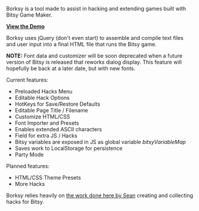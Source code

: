 Borksy is a tool made to assist in hacking and extending games built with Bitsy Game Maker.

[**View the Demo**](http://ayolland.github.io/borksy/)

Borksy uses jQuery (don't even start) to assemble and compile text files and user input into a final HTML file that runs the Bitsy game.

**NOTE:** Font data and customizer will be soon deprecated when a future version of Bitsy is released that reworks dialog display. This feature will hopefully be back at a later date, but with new fonts.

Current features:
* Preloaded Hacks Menu
* Editable Hack Options
* HotKeys for Save/Restore Defaults
* Editable Page Title / Filename
* Customize HTML/CSS
* Font Importer and Presets
* Enables extended ASCII characters
* Field for extra JS / Hacks
* Bitsy variables are exposed in JS as global variable *bitsyVariableMap*
* Saves work to LocalStorage for persistence
* Party Mode

Planned features:
* HTML/CSS Theme Presets
* More Hacks

Borksy relies heavily on [the work done here by Sean](https://github.com/seleb/bitsy-hacks) creating and collecting hacks for Bitsy. 